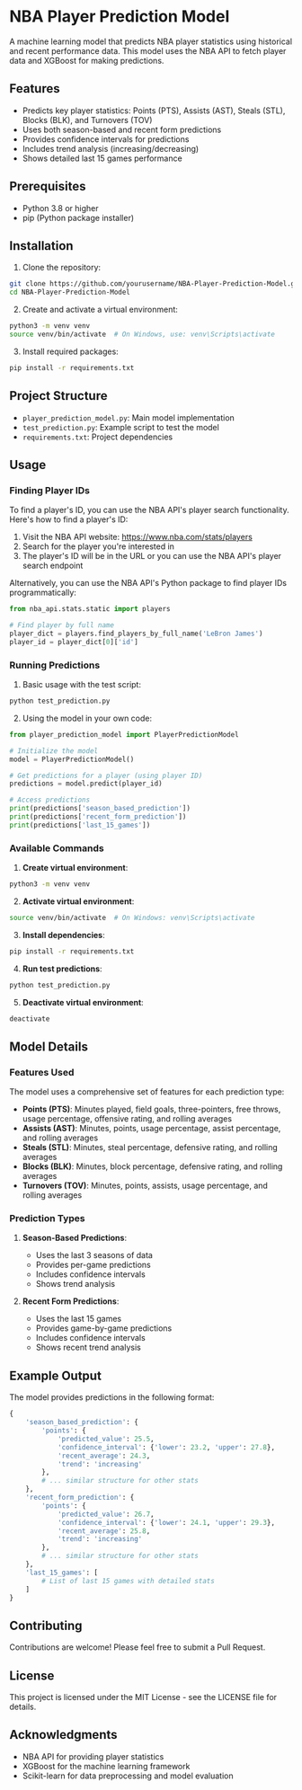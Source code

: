 # NBA Player Prediction Model

A machine learning model that predicts NBA player statistics using historical and recent performance data. This model uses the NBA API to fetch player data and XGBoost for making predictions.

## Features

- Predicts key player statistics: Points (PTS), Assists (AST), Steals (STL), Blocks (BLK), and Turnovers (TOV)
- Uses both season-based and recent form predictions
- Provides confidence intervals for predictions
- Includes trend analysis (increasing/decreasing)
- Shows detailed last 15 games performance

## Prerequisites

- Python 3.8 or higher
- pip (Python package installer)

## Installation

1. Clone the repository:

```bash
git clone https://github.com/yourusername/NBA-Player-Prediction-Model.git
cd NBA-Player-Prediction-Model
```

2. Create and activate a virtual environment:

```bash
python3 -m venv venv
source venv/bin/activate  # On Windows, use: venv\Scripts\activate
```

3. Install required packages:

```bash
pip install -r requirements.txt
```

## Project Structure

- `player_prediction_model.py`: Main model implementation
- `test_prediction.py`: Example script to test the model
- `requirements.txt`: Project dependencies

## Usage

### Finding Player IDs

To find a player's ID, you can use the NBA API's player search functionality. Here's how to find a player's ID:

1. Visit the NBA API website: https://www.nba.com/stats/players
2. Search for the player you're interested in
3. The player's ID will be in the URL or you can use the NBA API's player search endpoint

Alternatively, you can use the NBA API's Python package to find player IDs programmatically:

```python
from nba_api.stats.static import players

# Find player by full name
player_dict = players.find_players_by_full_name('LeBron James')
player_id = player_dict[0]['id']
```

### Running Predictions

1. Basic usage with the test script:

```bash
python test_prediction.py
```

2. Using the model in your own code:

```python
from player_prediction_model import PlayerPredictionModel

# Initialize the model
model = PlayerPredictionModel()

# Get predictions for a player (using player ID)
predictions = model.predict(player_id)

# Access predictions
print(predictions['season_based_prediction'])
print(predictions['recent_form_prediction'])
print(predictions['last_15_games'])
```

### Available Commands

1. **Create virtual environment**:

```bash
python3 -m venv venv
```

2. **Activate virtual environment**:

```bash
source venv/bin/activate  # On Windows: venv\Scripts\activate
```

3. **Install dependencies**:

```bash
pip install -r requirements.txt
```

4. **Run test predictions**:

```bash
python test_prediction.py
```

5. **Deactivate virtual environment**:

```bash
deactivate
```

## Model Details

### Features Used

The model uses a comprehensive set of features for each prediction type:

- **Points (PTS)**: Minutes played, field goals, three-pointers, free throws, usage percentage, offensive rating, and rolling averages
- **Assists (AST)**: Minutes, points, usage percentage, assist percentage, and rolling averages
- **Steals (STL)**: Minutes, steal percentage, defensive rating, and rolling averages
- **Blocks (BLK)**: Minutes, block percentage, defensive rating, and rolling averages
- **Turnovers (TOV)**: Minutes, points, assists, usage percentage, and rolling averages

### Prediction Types

1. **Season-Based Predictions**:

   - Uses the last 3 seasons of data
   - Provides per-game predictions
   - Includes confidence intervals
   - Shows trend analysis

2. **Recent Form Predictions**:
   - Uses the last 15 games
   - Provides game-by-game predictions
   - Includes confidence intervals
   - Shows recent trend analysis

## Example Output

The model provides predictions in the following format:

```python
{
    'season_based_prediction': {
        'points': {
            'predicted_value': 25.5,
            'confidence_interval': {'lower': 23.2, 'upper': 27.8},
            'recent_average': 24.3,
            'trend': 'increasing'
        },
        # ... similar structure for other stats
    },
    'recent_form_prediction': {
        'points': {
            'predicted_value': 26.7,
            'confidence_interval': {'lower': 24.1, 'upper': 29.3},
            'recent_average': 25.8,
            'trend': 'increasing'
        },
        # ... similar structure for other stats
    },
    'last_15_games': [
        # List of last 15 games with detailed stats
    ]
}
```

## Contributing

Contributions are welcome! Please feel free to submit a Pull Request.

## License

This project is licensed under the MIT License - see the LICENSE file for details.

## Acknowledgments

- NBA API for providing player statistics
- XGBoost for the machine learning framework
- Scikit-learn for data preprocessing and model evaluation
